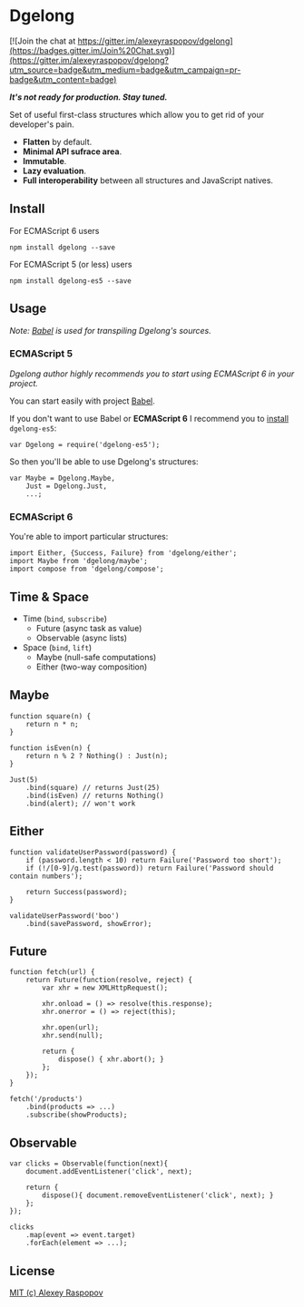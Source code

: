 # Dgelong

[![Join the chat at https://gitter.im/alexeyraspopov/dgelong](https://badges.gitter.im/Join%20Chat.svg)](https://gitter.im/alexeyraspopov/dgelong?utm_source=badge&utm_medium=badge&utm_campaign=pr-badge&utm_content=badge)

***It's not ready for production. Stay tuned.***

Set of useful first-class structures which allow you to get rid of your developer's pain.

 * **Flatten** by default.
 * **Minimal API sufrace area**.
 * **Immutable**.
 * **Lazy evaluation**.
 * **Full interoperability** between all structures and JavaScript natives.

## Install

For ECMAScript 6 users

	npm install dgelong --save

For ECMAScript 5 (or less) users

	npm install dgelong-es5 --save

## Usage

*Note: [Babel](https://babeljs.io/) is used for transpiling Dgelong's sources.*

### ECMAScript 5

*Dgelong author highly recommends you to start using ECMAScript 6 in your project.*

You can start easily with project [Babel](https://babeljs.io/).

If you don't want to use Babel or **ECMAScript 6** I recommend you to [install](https://github.com/alexeyraspopov/dgelong-es5) `dgelong-es5`:

	var Dgelong = require('dgelong-es5');

So then you'll be able to use Dgelong's structures:

	var Maybe = Dgelong.Maybe,
		Just = Dgelong.Just,
		...;

### ECMAScript 6

You're able to import particular structures:

	import Either, {Success, Failure} from 'dgelong/either';
	import Maybe from 'dgelong/maybe';
	import compose from 'dgelong/compose';

## Time & Space

 - Time (`bind`, `subscribe`)
   - Future (async task as value)
   - Observable (async lists)
 - Space (`bind`, `lift`)
   - Maybe (null-safe computations)
   - Either (two-way composition)

## Maybe

	function square(n) {
	    return n * n;
	}

	function isEven(n) {
	    return n % 2 ? Nothing() : Just(n);
	}

	Just(5)
	    .bind(square) // returns Just(25)
	    .bind(isEven) // returns Nothing()
	    .bind(alert); // won't work

## Either

	function validateUserPassword(password) {
	    if (password.length < 10) return Failure('Password too short');
	    if (!/[0-9]/g.test(password)) return Failure('Password should contain numbers');

	    return Success(password);
	}

	validateUserPassword('boo')
	    .bind(savePassword, showError);

## Future

	function fetch(url) {
		return Future(function(resolve, reject) {
			var xhr = new XMLHttpRequest();

			xhr.onload = () => resolve(this.response);
			xhr.onerror = () => reject(this);

			xhr.open(url);
			xhr.send(null);

			return {
				dispose() { xhr.abort(); }
			};
		});
	}

	fetch('/products')
		.bind(products => ...)
		.subscribe(showProducts);

## Observable

	var clicks = Observable(function(next){
		document.addEventListener('click', next);

		return {
			dispose(){ document.removeEventListener('click', next); }
		};
	});

	clicks
		.map(event => event.target)
		.forEach(element => ...);

## License

[MIT (c) Alexey Raspopov](./LICENSE)
